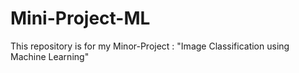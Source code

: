 # Mini-Project-ML
This repository is for my Minor-Project : "Image Classification using Machine Learning"
